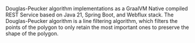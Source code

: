Douglas-Peucker algorithm implementations as a GraalVM Native compiled REST Service based on Java 21, Spring Boot, and Webflux stack. The Douglas-Peucker algorithm is a line filtering algorithm, which filters the points of the polygon to only retain the most important ones to preserve the shape of the polygon.
